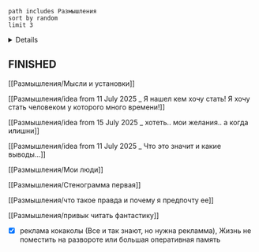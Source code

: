 ```tasks
path includes Размышления
sort by random
limit 3
```

<details>

- [ ] До каких простых вещей мы еще не додумались???
- [ ] хуже всего что все правы.. и мои игры вовсе не делают меня честным, а нужно ли?
- [ ] повторяющийся сон
- [ ] мои "потери", терялся ли я? терял ли я?
- [ ] что для меня друзья что для меня люди
- [ ] Мелочи для других и наоборот
- [ ] Не оставлять наедине с мыслями
- [ ] ДШИ мой дом
- [ ] Как меня уговорить
- [ ] переживание эмоций чужими глазами 
- [ ] поиск ответов и поиск вопросов
- [ ] self knowledge questions insights
- [ ] желание разделить = эгоизм?
- [ ] заставлять людей думать
- [ ] Прилипала и заготовка
- [ ] некоторых книги требуют в моей голове отличной истории при этом некоторые живут только если истории нет
- [ ] меня много а я один
- [ ] другая реальность главное найти вход
- [ ] птичка покинула клетку (зор и вообще)
- [ ] я хочу чтобы мне писали?
- [ ] зачем людям сайты с таким количеством инструментов?
- [ ] родители научили говорить спасибо (неискренний ритуал для завершения общения с ними после приема пищи)
- [ ] написать убийство
- [ ] люди которые умеют говорить
- [ ] мелкие рыбки думаю что все мыслят рационально
- [ ] мне нужен человек для ребусов?
- [ ] [[Разговоры с ии которые того стоят/Мой]]
- [ ] ![[мысли и установки#^3cbcd5]]

</details>

## FINISHED
[[Размышления/Мысли и установки]]

[[Размышления/idea from 11 July 2025 _ Я нашел кем хочу стать! Я хочу стать человеком у которого много времени!]]

[[Размышления/idea from 15 July 2025 _ хотеть.. мои желания.. а когда илишни]]

[[Размышления/idea from 11 July 2025 _ Что это значит и какие выводы...]]

[[Размышления/Мои люди]]

[[Размышления/Стенограмма первая]]

[[Размышления/что такое правда и почему я предпочту ее]]

[[Размышления/привык читать фантастику]]


- [x] реклама кокаколы (Все и так знают, но нужна рекламма), Жизнь не поместить на развороте или большая оперативная память
